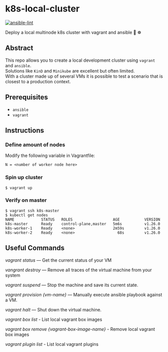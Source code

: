 # k8s-local-cluster
[![ansible-lint](https://github.com/stackzoo/k8s-local-cluster/actions/workflows/ansible-lint.yml/badge.svg)](https://github.com/stackzoo/k8s-local-cluster/actions/workflows/ansible-lint.yml)

Deploy a local multinode k8s cluster with vagrant and ansible 🔧 ☸️

## Abstract
This repo allows you to create a local development cluster using `vagrant` and `ansible`.
<br/>
Solutions like `KinD` and `Minikube` are excellent but often limited.
<br/>
With a cluster made up of several VMs it is possible to test a scenario that is closest to a production context.

## Prerequisites
- `ansible`
- `vagrant`


## Instructions

### Define amount of nodes
Modify the following variable in Vagrantfile:
```
N = <number of worker node here>
```


### Spin up cluster
```
$ vagrant up
```

### Verify on master
```
$ vagrant ssh k8s-master
$ kubectl get nodes
NAME            STATUS   ROLES                  AGE           VERSION
k8s-master      Ready    control-plane,master   5m6s          v1.26.0
k8s-worker-1    Ready    <none>                 2m59s         v1.26.0
k8s-worker-2    Ready    <none>                   68s         v1.26.0
```

## Useful Commands

*vagrant status* — Get the current status of your VM

*vangrant destroy* — Remove all traces of the virtual machine from your system

*vagrant suspend* — Stop the machine and save its current state.

*vagrant provision {vm-name}* — Manually execute ansible playbook against a VM.

*vagrant halt* — Shut down the virtual machine.

*vagrant box list* - List local vagrant box images

*vagrant box remove {vagrant-box-image-name}* - Remove local vagrant box images

*vagrant plugin list* - List local vagrant plugins

